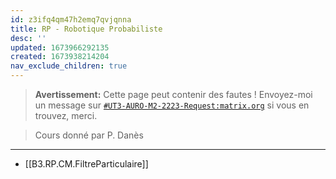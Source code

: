 ```yaml
---
id: z3ifq4qm47h2emq7qvjqnna
title: RP - Robotique Probabiliste
desc: ''
updated: 1673966292135
created: 1673938214204
nav_exclude_children: true
---
```


> **Avertissement:**
Cette page peut contenir des fautes ! Envoyez-moi un message sur [`#UT3-AURO-M2-2223-Request:matrix.org`](https://matrix.to/#/#UT3-AURO-M2-2223-Request:matrix.org) si vous en trouvez, merci.

> Cours donné par P. Danès

---


- [[B3.RP.CM.FiltreParticulaire]]